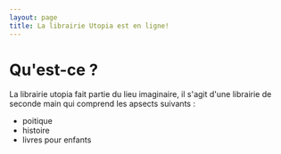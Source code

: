 ```yaml
---
layout: page
title: La librairie Utopia est en ligne!
---
```


# Qu'est-ce ?

La librairie utopia fait partie du lieu imaginaire, il s'agit d'une librairie de seconde main qui comprend les apsects suivants :

* poitique
* histoire
* livres pour enfants
